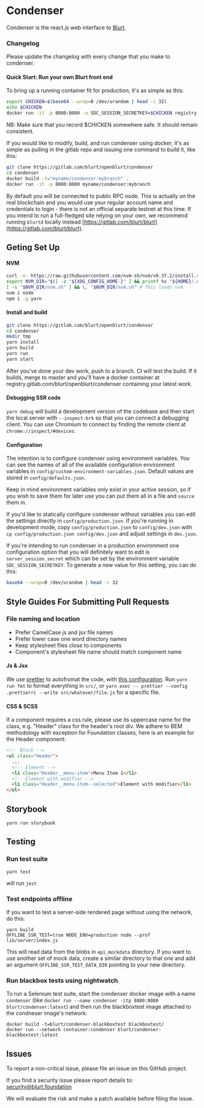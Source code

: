 # Condenser

Condenser is the react.js web interface to [Blurt](https://gitlab.com/blurt/blurt).


### Changelog

Please update the changelog with every change that you make to condenser. 

#### Quick Start: Run your own Blurt front end

To bring up a running container fit for production, it's as simple as this:

```bash
export CHICKEN=$(base64 --wrap=0 /dev/urandom | head -c 32)
echo $CHICKEN
docker run -it -p 8080:8080 -e SDC_SESSION_SECRETKEY=$CHICKEN registry.gitlab.com/blurt/openblurt/condenser
```

NB: Make sure that you record $CHICKEN somewhere safe.  It should remain consistent.



If you would like to modify, build, and run condenser using docker, it's as
simple as pulling in the gitlab repo and issuing one command to build it,
like this:

```bash
git clone https://gitlab.com/blurt/openblurt/condenser
cd condenser
docker build -t="myname/condenser:mybranch" .
docker run -it -p 8080:8080 myname/condenser:mybranch
```

By default you will be connected to public RPC node. This is actually on the real blockchain and
you would use your regular account name and credentials to login - there is
not an official separate testnet at this time. If you intend to run a
full-fledged site relying on your own, we recommend running 
`blurtd` locally instead
[https://gitlab.com/blurt/blurt](https://gitlab.com/blurt/blurt).


## Geting Set Up

#### NVM
```bash
curl -o- https://raw.githubusercontent.com/nvm-sh/nvm/v0.37.2/install.sh | bash
export NVM_DIR="$([ -z "${XDG_CONFIG_HOME-}" ] && printf %s "${HOME}/.nvm" || printf %s "${XDG_CONFIG_HOME}/nvm")"
[ -s "$NVM_DIR/nvm.sh" ] && \. "$NVM_DIR/nvm.sh" # This loads nvm
nvm i node
npm i -g yarn
```

#### Install and build
```bash
git clone https://gitlab.com/blurt/openblurt/condenser
cd condenser
mkdir tmp
yarn install
yarn build
yarn run
yarn start
```


After you've done your dev work, push to a branch.  CI will test the build.  If it builds, merge to master and you'll have a docker container at registry.gitlab.com/blurt/openblurt/condenser containing your latest work.



#### Debugging SSR code

`yarn debug` will build a development version of the codebase and then start the
local server with `--inspect-brk` so that you can connect a debugging client.
You can use Chromium to connect by finding the remote client at
`chrome://inspect/#devices`.

#### Configuration

The intention is to configure condenser using environment variables. You
can see the names of all of the available configuration environment
variables in `config/custom-environment-variables.json`. Default values are
stored in `config/defaults.json`.

Keep in mind environment variables only exist in your active session, so if
you wish to save them for later use you can put them all in a file and
`source` them in.

If you'd like to statically configure condenser without variables you can
edit the settings directly in `config/production.json`. If you're running
in development mode, copy `config/production.json` to `config/dev.json`
with `cp config/production.json config/dev.json` and adjust settings in
`dev.json`.

If you're intending to run condenser in a production environment one
configuration option that you will definitely want to edit is
`server_session_secret` which can be set by the environment variable
`SDC_SESSION_SECRETKEY`. To generate a new value for this setting, you can
do this:

```bash
base64 --wrap=0 /dev/urandom | head -c 32
```

## Style Guides For Submitting Pull Requests

### File naming and location

- Prefer CamelCase js and jsx file names
- Prefer lower case one word directory names
- Keep stylesheet files close to components
- Component's stylesheet file name should match component name

#### Js & Jsx

We use [prettier](https://github.com/prettier/prettier) to autofromat the
code, with [this configuration](.prettierrc). Run `yarn run fmt` to format
everything in `src/`, or `yarn exec -- prettier --config .prettierrc
--write src/whatever/file.js` for a specific file.

#### CSS & SCSS

If a component requires a css rule, please use its uppercase name for the
class, e.g. "Header" class for the header's root div.  We adhere to BEM
methodology with exception for Foundation classes, here is an example for
the Header component:

```html
<!-- Block -->
<ul class="Header">
  ...
  <!-- Element -->
  <li class="Header__menu-item">Menu Item 1</li>
  <!-- Element with modifier -->
  <li class="Header__menu-item--selected">Element with modifier</li>
</ul>
```

## Storybook

`yarn run storybook`

## Testing

### Run test suite

`yarn test`

will run `jest`

### Test endpoints offline

If you want to test a server-side rendered page without using the network, do this:

```
yarn build
OFFLINE_SSR_TEST=true NODE_ENV=production node --prof lib/server/index.js
```

This will read data from the blobs in `api_mockdata` directory. If you want to use another set of mock data, create a similar directory to that one and add an argument `OFFLINE_SSR_TEST_DATA_DIR` pointing to your new directory.

### Run blackbox tests using nightwatch

To run a Selenium test suite, start the condenser docker image with a name `condenser` (like `docker run --name condenser -itp 8080:8080 blurt/condenser:latest`) and then run the blackboxtest image attached to the condneser image's network:

```
docker build -t=blurt/condenser-blackboxtest blackboxtest/
docker run --network container:condenser blurt/condenser-blackboxtest:latest

```

## Issues

To report a non-critical issue, please file an issue on this GitHub project.

If you find a security issue please report details to: security@blurt.foundation

We will evaluate the risk and make a patch available before filing the issue.
